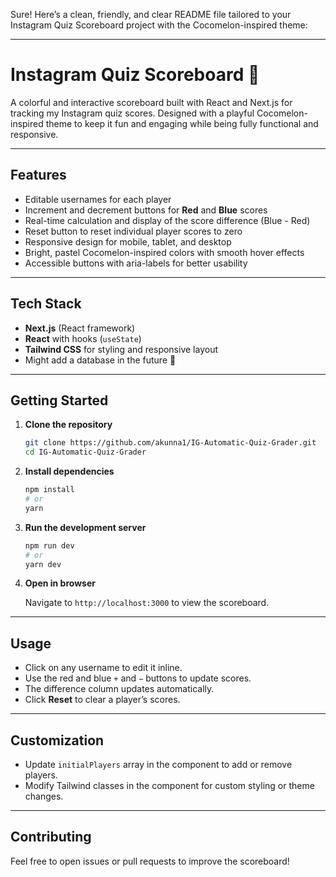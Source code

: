 Sure! Here’s a clean, friendly, and clear README file tailored to your Instagram Quiz Scoreboard project with the Cocomelon-inspired theme:

---

# Instagram Quiz Scoreboard 🎉

A colorful and interactive scoreboard built with React and Next.js for tracking my Instagram quiz scores. Designed with a playful Cocomelon-inspired theme to keep it fun and engaging while being fully functional and responsive.

---

## Features

* Editable usernames for each player
* Increment and decrement buttons for **Red** and **Blue** scores
* Real-time calculation and display of the score difference (Blue - Red)
* Reset button to reset individual player scores to zero
* Responsive design for mobile, tablet, and desktop
* Bright, pastel Cocomelon-inspired colors with smooth hover effects
* Accessible buttons with aria-labels for better usability

---

## Tech Stack

* **Next.js** (React framework)
* **React** with hooks (`useState`)
* **Tailwind CSS** for styling and responsive layout
* Might add a database in the future 🤔

---

## Getting Started

1. **Clone the repository**

   ```bash
   git clone https://github.com/akunna1/IG-Automatic-Quiz-Grader.git
   cd IG-Automatic-Quiz-Grader
   ```

2. **Install dependencies**

   ```bash
   npm install
   # or
   yarn
   ```

3. **Run the development server**

   ```bash
   npm run dev
   # or
   yarn dev
   ```

4. **Open in browser**

   Navigate to `http://localhost:3000` to view the scoreboard.

---

## Usage

* Click on any username to edit it inline.
* Use the red and blue `+` and `−` buttons to update scores.
* The difference column updates automatically.
* Click **Reset** to clear a player’s scores.

---

## Customization

* Update `initialPlayers` array in the component to add or remove players.
* Modify Tailwind classes in the component for custom styling or theme changes.

---

## Contributing

Feel free to open issues or pull requests to improve the scoreboard!
